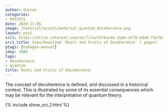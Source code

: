 ```yaml
---
author: duncan
categories:
- PHYSICS
date: 2020-11-05
image: /material/assets/material_quantum_decoherence.png
layout: post
src1: https://drive.internxt.com/sh/file/3376ac4e-2ede-4f70-ada8-73e7b88cbd53/251f6be0a76685934393cca3f7c3774f47c67531aab8069a07aeb3e1784cbacb
src1_title: View/Download 'Roots and Fruits of Decoherence' ( pages)
ptags: [nokwgen-manual]
jday: 3984
tags:
- decoherence
- quantum
title: Roots and Fruits of Decoherence
---
```


The concept of decoherence is defined, and discussed in a historical context. This is illustrated by some of its essential consequences which may be relevant for the interpretation of quantum theory.

<!--more-->

{% include show_src_1.html %}
